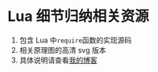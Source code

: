 # Lua 细节归纳相关资源

1. 包含 Lua 中`require`函数的实现源码
2. 相关原理图的高清 svg 版本
3. 具体说明请查看[我的博客](https://www.zhyingkun.com/markdown/luadetail/)
